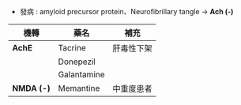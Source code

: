 - 發病 : amyloid precursor protein、Neurofibrillary tangle -> **Ach (-)**

| 機轉     | 藥名        | 補充       |
|----------|-------------|------------|
| **AchE**     | Tacrine     | 肝毒性下架 |
|          | Donepezil   |            |
|          | Galantamine |            |
| **NMDA (-)** | Memantine   | 中重度患者 |
